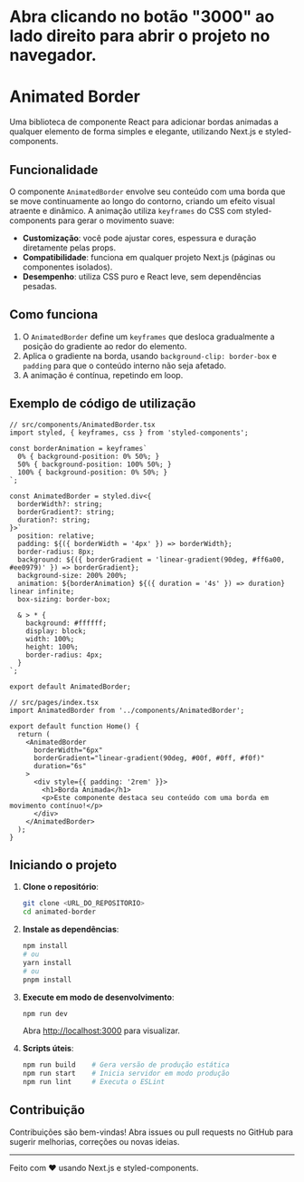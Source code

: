 # Abra clicando no botão "3000" ao lado direito para abrir o projeto no navegador.


# Animated Border

Uma biblioteca de componente React para adicionar bordas animadas a qualquer elemento de forma simples e elegante, utilizando Next.js e styled-components.

## Funcionalidade

O componente `AnimatedBorder` envolve seu conteúdo com uma borda que se move continuamente ao longo do contorno, criando um efeito visual atraente e dinâmico. A animação utiliza `keyframes` do CSS com styled-components para gerar o movimento suave:

- **Customização**: você pode ajustar cores, espessura e duração diretamente pelas props.
- **Compatibilidade**: funciona em qualquer projeto Next.js (páginas ou componentes isolados).
- **Desempenho**: utiliza CSS puro e React leve, sem dependências pesadas.

## Como funciona

1. O `AnimatedBorder` define um `keyframes` que desloca gradualmente a posição do gradiente ao redor do elemento.
2. Aplica o gradiente na borda, usando `background-clip: border-box` e `padding` para que o conteúdo interno não seja afetado.
3. A animação é contínua, repetindo em loop.

## Exemplo de código de utilização

```tsx
// src/components/AnimatedBorder.tsx
import styled, { keyframes, css } from 'styled-components';

const borderAnimation = keyframes`
  0% { background-position: 0% 50%; }
  50% { background-position: 100% 50%; }
  100% { background-position: 0% 50%; }
`;

const AnimatedBorder = styled.div<{
  borderWidth?: string;
  borderGradient?: string;
  duration?: string;
}>`
  position: relative;
  padding: ${({ borderWidth = '4px' }) => borderWidth};
  border-radius: 8px;
  background: ${({ borderGradient = 'linear-gradient(90deg, #ff6a00, #ee0979)' }) => borderGradient};
  background-size: 200% 200%;
  animation: ${borderAnimation} ${({ duration = '4s' }) => duration} linear infinite;
  box-sizing: border-box;

  & > * {
    background: #ffffff;
    display: block;
    width: 100%;
    height: 100%;
    border-radius: 4px;
  }
`;

export default AnimatedBorder;
```

```tsx
// src/pages/index.tsx
import AnimatedBorder from '../components/AnimatedBorder';

export default function Home() {
  return (
    <AnimatedBorder
      borderWidth="6px"
      borderGradient="linear-gradient(90deg, #00f, #0ff, #f0f)"
      duration="6s"
    >
      <div style={{ padding: '2rem' }}>
        <h1>Borda Animada</h1>
        <p>Este componente destaca seu conteúdo com uma borda em movimento contínuo!</p>
      </div>
    </AnimatedBorder>
  );
}
```

## Iniciando o projeto

1. **Clone o repositório**:
   ```bash
   git clone <URL_DO_REPOSITORIO>
   cd animated-border
   ```

2. **Instale as dependências**:
   ```bash
   npm install
   # ou
   yarn install
   # ou
   pnpm install
   ```

3. **Execute em modo de desenvolvimento**:
   ```bash
   npm run dev
   ```
   Abra [http://localhost:3000](http://localhost:3000) para visualizar.

4. **Scripts úteis**:
   ```bash
   npm run build    # Gera versão de produção estática
   npm run start    # Inicia servidor em modo produção
   npm run lint     # Executa o ESLint
   ```

## Contribuição

Contribuições são bem-vindas! Abra issues ou pull requests no GitHub para sugerir melhorias, correções ou novas ideias.

---

Feito com ❤️ usando Next.js e styled-components.
